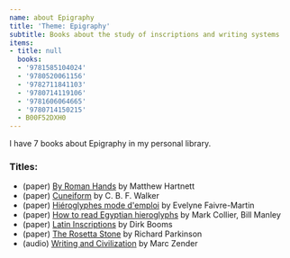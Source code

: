 ```yaml
---
name: about Epigraphy
title: 'Theme: Epigraphy'
subtitle: Books about the study of inscriptions and writing systems
items:
- title: null
  books:
  - '9781585104024'
  - '9780520061156'
  - '9782711841103'
  - '9780714119106'
  - '9781606064665'
  - '9780714150215'
  - B00F52DXH0
---
```

I have 7 books about Epigraphy in my personal library.

### Titles:
- (paper) [By Roman Hands](/books/info/9781585104024) by Matthew Hartnett
- (paper) [Cuneiform](/books/info/9780520061156) by C. B. F. Walker
- (paper) [Hiéroglyphes mode d'emploi](/books/info/9782711841103) by Evelyne Faivre-Martin
- (paper) [How to read Egyptian hieroglyphs](/books/info/9780714119106) by Mark Collier, Bill Manley
- (paper) [Latin Inscriptions](/books/info/9781606064665) by Dirk Booms
- (paper) [The Rosetta Stone](/books/info/9780714150215) by Richard Parkinson
- (audio) [Writing and Civilization](/books/info/B00F52DXH0) by Marc Zender

